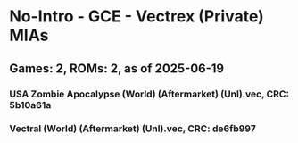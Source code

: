 # No-Intro - GCE - Vectrex (Private) MIAs
## Games: 2, ROMs: 2, as of 2025-06-19

### USA Zombie Apocalypse (World) (Aftermarket) (Unl).vec, CRC: 5b10a61a
### Vectral (World) (Aftermarket) (Unl).vec, CRC: de6fb997
